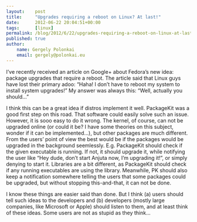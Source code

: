 ```yaml
---
layout:    post
title:     "Upgrades requiring a reboot on Linux? At last!"
date:      2012-06-22 20:04:51+00:00
tags:      [linux]
permalink: /blog/2012/6/22/upgrades-requiring-a-reboot-on-linux-at-last
published: true
author:
    name: Gergely Polonkai
    email: gergely@polonkai.eu
---
```


I’ve recently received an article on Google+ about Fedora’s new idea: package
upgrades that require a reboot. The article said that Linux guys have lost
their primary adoo: “Haha! I don’t have to reboot my system to install system
upgrades!” My answer was always this: “Well, actually you should…”

I think this can be a great idea if distros implement it well. PackageKit was
a good first step on this road. That software could easily solve such an
issue. However, it is sooo easy to do it wrong. The kernel, of course, can not
be upgraded online (or could it be? I have some theories on this subject,
wonder if it can be implemented…), but other packages are much different.
From the users’ point of view the best would be if the packages would be
upgraded in the background seemlessly. E.g. PackageKit should check if the
given executable is running. If not, it should upgrade it, while notifying the
user like “Hey dude, don’t start Anjuta now, I’m upgrading it!”, or simply
denying to start it. Libraries are a bit different, as PackageKit should check
if any running executables are using the library. Meanwhile, PK should also
keep a notification somewhere telling the users that some packages could be
upgraded, but without stopping this-and-that, it can not be done.

I know these things are easier said than done. But I think (a) users should
tell such ideas to the developers and (b) developers (mostly large companies,
like Microsoft or Apple) should listen to them, and at least think of these
ideas. Some users are not as stupid as they think…
